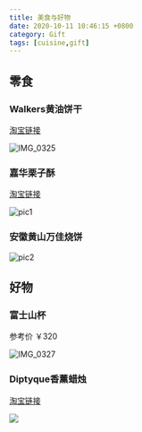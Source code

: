 ```yaml
---
title: 美食与好物
date: 2020-10-11 10:46:15 +0800
category: Gift
tags: [cuisine,gift]
---
```



## 零食

### Walkers黄油饼干

[淘宝链接](https://m.tb.cn/h.4aEuUjf?sm=7e85e3)

![IMG_0325](https://chenxie-fun.oss-cn-shenzhen.aliyuncs.com/gift/taobao_cuisine/IMG_0325.JPG)

### 嘉华栗子酥

[淘宝链接](https://m.tb.cn/h.4aEkEJp?sm=fddb9e)

![pic1](https://chenxie-fun.oss-cn-shenzhen.aliyuncs.com/gift/taobao_cuisine/jiahuilizisu.jpeg)

### 安徽黄山万佳烧饼

![pic2](https://chenxie-fun.oss-cn-shenzhen.aliyuncs.com/gift/taobao_cuisine/IMG_0324.JPG)

## 好物

### 富士山杯

参考价 ￥320

![IMG_0327](https://chenxie-fun.oss-cn-shenzhen.aliyuncs.com/gift/taobao_gift/IMG_0327.JPG)

### Diptyque香薰蜡烛

[淘宝链接](https://m.tb.cn/h.4b0YkUY?sm=76016a)

![](https://chenxie-fun.oss-cn-shenzhen.aliyuncs.com/gift/taobao_gift/Image%202020-10-11%20at%2012.54%20PM.jpg)